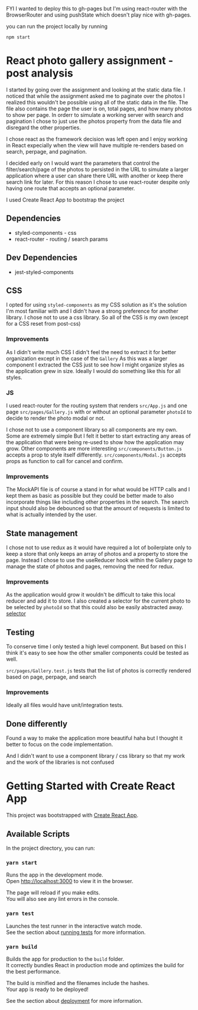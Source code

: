 FYI I wanted to deploy this to gh-pages but I'm using react-router with the BrowserRouter and
using pushState which doesn't play nice with gh-pages.

you can run the project locally by running

`npm start`

# React photo gallery assignment - post analysis

I started by going over the assignment and looking at the static data file. I noticed that while
the assignment asked me to paginate over the photos I realized this wouldn't be possible using all
of the static data in the file. The file also contains the page the user is on, total pages, and
how many photos to show per page. In orderr to simulate a working server with search and pagination
I chose to just use the photos property from the data file and disregard the other properties.

I chose react as the framework decision was left open and I enjoy working in React expecially when
the view will have multiple re-renders based on search, perpage, and pagination.

I decided early on I would want the parameters that control the filter/search/page of the photos to 
persisted in the URL to simulate a larger application where a user can share there URL with another
or keep there search link for later. For this reason I chose to use react-router despite only having
one route that accepts an optional parameter.

I used Create React App to bootstrap the project

## Dependencies

- styled-components - css
- react-router - routing / search params

## Dev Dependencies

- jest-styled-components

## CSS

I opted for using `styled-components` as my CSS solution as it's the solution I'm most familiar with
and I didn't have a strong preference for another library. I chose not to use a css library.
So all of the CSS is my own (except for a CSS reset from post-css)

### Improvements

As I didn't write much CSS I didn't feel the need to extract it for better organization except
in the case of the `Gallery` As this was a larger component I extracted the CSS just to see how
I might organize styles as the application grew in size.
Ideally I would do something like this for all styles.

### JS

I used react-router for the routing system that renders `src/App.js` and one page `src/pages/Gallery.js`
with or without an optional parameter `photoId` to decide to render the photo modal or not.

I chose not to use a component library so all components are my own. Some are extremely simple But I felt
it better to start extracting any areas of the application that were being re-used to show how the application may grow.
Other components are more interesting `src/components/Button.js` accepts a prop to style itself differently. `src/components/Modal.js` accepts props as function to call for cancel and confirm.

### Improvements

The MockAPI file is of course a stand in for what would be HTTP calls and I kept them as basic as 
possible but they could be better made to also incorporate things like including other properties
in the search. The search input should also be debounced so that the amount of requests is limited
to what is actually intended by the user. 

## State management

I chose not to use redux as it would have required a lot of boilerplate only to keep a store that only
keeps an array of photos and a property to store the page. Instead I chose to use the useReducer
hook within the Gallery page to manage the state of photos and pages, removing the need for redux.

### Improvements

As the application would grow it wouldn't be difficult to take this local reducer and add it to
store. I also created a selector for the current photo to be selected by `photoId` so that this
could also be easily abstracted away.
[selector](https://github.com/chrisjbrown/photo-gallery/blob/6e5adcd4fe5704cec91c11e7be0cb8c320dbde8e/src/pages/Gallery.js#L52-L52)
## Testing

To conserve time I only tested a high level component. But based on this I think it's easy to see how
the other smaller components could be tested as well.

`src/pages/Gallery.test.js` tests that the list of photos is correctly rendered based on page, perpage, and search

### Improvements

Ideally all files would have unit/integration tests.

## Done differently

Found a way to make the application more beautiful haha
but I thought it better to focus on the code implementation.

And I didn't want to use a component library / css library
so that my work and the work of the libraries is not confused

# Getting Started with Create React App

This project was bootstrapped with [Create React App](https://github.com/facebook/create-react-app).

## Available Scripts

In the project directory, you can run:

### `yarn start`

Runs the app in the development mode.\
Open [http://localhost:3000](http://localhost:3000) to view it in the browser.

The page will reload if you make edits.\
You will also see any lint errors in the console.

### `yarn test`

Launches the test runner in the interactive watch mode.\
See the section about [running tests](https://facebook.github.io/create-react-app/docs/running-tests) for more information.

### `yarn build`

Builds the app for production to the `build` folder.\
It correctly bundles React in production mode and optimizes the build for the best performance.

The build is minified and the filenames include the hashes.\
Your app is ready to be deployed!

See the section about [deployment](https://facebook.github.io/create-react-app/docs/deployment) for more information.
